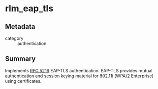 # rlm_eap_tls
## Metadata
<dl>
  <dt>category</dt><dd>authentication</dd>
</dl>

## Summary
Implements [RFC 5216](https://tools.ietf.org/html/rfc5216) EAP-TLS authentication.  EAP-TLS provides mutual
authentication and session keying material for 802.11i (WPA/2 Enterprise) using certificates.
